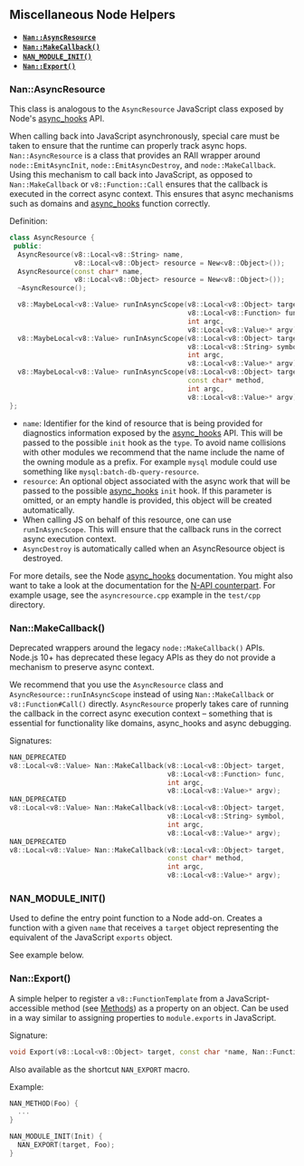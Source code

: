 








































































<extoc></extoc>

## Miscellaneous Node Helpers

 - <a href="#api_nan_asyncresource"><b><code>Nan::AsyncResource</code></b></a>
 - <a href="#api_nan_make_callback"><b><code>Nan::MakeCallback()</code></b></a>
 - <a href="#api_nan_module_init"><b><code>NAN_MODULE_INIT()</code></b></a>
 - <a href="#api_nan_export"><b><code>Nan::Export()</code></b></a>

<a name="api_nan_asyncresource"></a>
### Nan::AsyncResource

This class is analogous to the `AsyncResource` JavaScript class exposed by Node's [async_hooks][] API.

When calling back into JavaScript asynchronously, special care must be taken to ensure that the runtime can properly track
async hops. `Nan::AsyncResource` is a class that provides an RAII wrapper around `node::EmitAsyncInit`, `node::EmitAsyncDestroy`,
and `node::MakeCallback`. Using this mechanism to call back into JavaScript, as opposed to `Nan::MakeCallback` or
`v8::Function::Call` ensures that the callback is executed in the correct async context. This ensures that async mechanisms
such as domains and [async_hooks][] function correctly.

Definition:

```c++
class AsyncResource {
 public:
  AsyncResource(v8::Local<v8::String> name,
                v8::Local<v8::Object> resource = New<v8::Object>());
  AsyncResource(const char* name,
                v8::Local<v8::Object> resource = New<v8::Object>());
  ~AsyncResource();

  v8::MaybeLocal<v8::Value> runInAsyncScope(v8::Local<v8::Object> target,
                                            v8::Local<v8::Function> func,
                                            int argc,
                                            v8::Local<v8::Value>* argv);
  v8::MaybeLocal<v8::Value> runInAsyncScope(v8::Local<v8::Object> target,
                                            v8::Local<v8::String> symbol,
                                            int argc,
                                            v8::Local<v8::Value>* argv);
  v8::MaybeLocal<v8::Value> runInAsyncScope(v8::Local<v8::Object> target,
                                            const char* method,
                                            int argc,
                                            v8::Local<v8::Value>* argv);
};
```

* `name`: Identifier for the kind of resource that is being provided for diagnostics information exposed by the [async_hooks][]
  API. This will be passed to the possible `init` hook as the `type`. To avoid name collisions with other modules we recommend
  that the name include the name of the owning module as a prefix. For example `mysql` module could use something like
  `mysql:batch-db-query-resource`.
* `resource`: An optional object associated with the async work that will be passed to the possible [async_hooks][]
  `init` hook. If this parameter is omitted, or an empty handle is provided, this object will be created automatically.
* When calling JS on behalf of this resource, one can use `runInAsyncScope`. This will ensure that the callback runs in the
  correct async execution context.
* `AsyncDestroy` is automatically called when an AsyncResource object is destroyed.

For more details, see the Node [async_hooks][] documentation. You might also want to take a look at the documentation for the
[N-API counterpart][napi]. For example usage, see the `asyncresource.cpp` example in the `test/cpp` directory.

<a name="api_nan_make_callback"></a>
### Nan::MakeCallback()

Deprecated wrappers around the legacy `node::MakeCallback()` APIs. Node.js 10+
has deprecated these legacy APIs as they do not provide a mechanism to preserve
async context.

We recommend that you use the `AsyncResource` class and `AsyncResource::runInAsyncScope` instead of using `Nan::MakeCallback` or
`v8::Function#Call()` directly. `AsyncResource` properly takes care of running the callback in the correct async execution
context – something that is essential for functionality like domains, async_hooks and async debugging.

Signatures:

```c++
NAN_DEPRECATED
v8::Local<v8::Value> Nan::MakeCallback(v8::Local<v8::Object> target,
                                       v8::Local<v8::Function> func,
                                       int argc,
                                       v8::Local<v8::Value>* argv);
NAN_DEPRECATED
v8::Local<v8::Value> Nan::MakeCallback(v8::Local<v8::Object> target,
                                       v8::Local<v8::String> symbol,
                                       int argc,
                                       v8::Local<v8::Value>* argv);
NAN_DEPRECATED
v8::Local<v8::Value> Nan::MakeCallback(v8::Local<v8::Object> target,
                                       const char* method,
                                       int argc,
                                       v8::Local<v8::Value>* argv);
```


<a name="api_nan_module_init"></a>
### NAN_MODULE_INIT()

Used to define the entry point function to a Node add-on. Creates a function with a given `name` that receives a `target` object representing the equivalent of the JavaScript `exports` object.

See example below.

<a name="api_nan_export"></a>
### Nan::Export()

A simple helper to register a `v8::FunctionTemplate` from a JavaScript-accessible method (see [Methods](./methods.md)) as a property on an object. Can be used in a way similar to assigning properties to `module.exports` in JavaScript.

Signature:

```c++
void Export(v8::Local<v8::Object> target, const char *name, Nan::FunctionCallback f)
```

Also available as the shortcut `NAN_EXPORT` macro.

Example:

```c++
NAN_METHOD(Foo) {
  ...
}

NAN_MODULE_INIT(Init) {
  NAN_EXPORT(target, Foo);
}
```

[async_hooks]: https://nodejs.org/dist/latest-v9.x/docs/api/async_hooks.html
[napi]: https://nodejs.org/dist/latest-v9.x/docs/api/n-api.html#n_api_custom_asynchronous_operations
